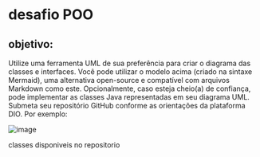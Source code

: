 # desafio POO 
## objetivo:

Utilize uma ferramenta UML de sua preferência para criar o diagrama das classes e interfaces. Você pode utilizar o modelo acima (criado na sintaxe Mermaid), uma alternativa open-source e compatível com arquivos Markdown como este.
Opcionalmente, caso esteja cheio(a) de confiança, pode implementar as classes Java representadas em seu diagrama UML.
Submeta seu repositório GitHub conforme as orientações da plataforma DIO. Por exemplo:

![image](https://github.com/user-attachments/assets/4cf5fbbb-09dd-4968-b7d9-42cd3fdc7af3)

classes disponiveis no repositorio
